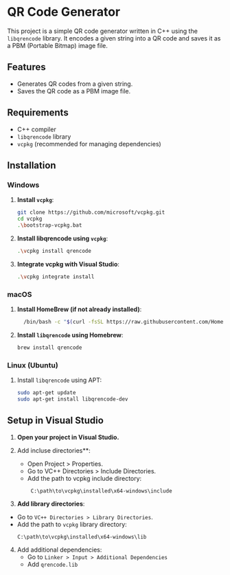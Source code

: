 # QR Code Generator

This project is a simple QR code generator written in C++ using the `libqrencode` library. It encodes a given string into a QR code and saves it as a PBM (Portable Bitmap) image file.

## Features

- Generates QR codes from a given string.
- Saves the QR code as a PBM image file.

## Requirements

- C++ compiler
- `libqrencode` library
- `vcpkg` (recommended for managing dependencies)

## Installation

### Windows

1. **Install `vcpkg`**:
   ```sh
   git clone https://github.com/microsoft/vcpkg.git
   cd vcpkg
   .\bootstrap-vcpkg.bat
2. **Install libqrencode using `vcpkg`**:
     ```sh
     .\vcpkg install qrencode
3. **Integrate vcpkg with Visual Studio**:
     ```sh
     .\vcpkg integrate install

### macOS

1. **Install HomeBrew (if not already installed)**:
   ```sh
     /bin/bash -c "$(curl -fsSL https://raw.githubusercontent.com/Homebrew/install/HEAD/install.sh)"
2. **Install `libqrencode` using Homebrew**:
   ```sh
   brew install qrencode

### Linux (Ubuntu)

1. Install `libqrencode` using APT:
   ```sh
   sudo apt-get update
   sudo apt-get install libqrencode-dev


## Setup in Visual Studio

1. **Open your project in Visual Studio.**

2. Add incluse directories**:
   - Open Project > Properties.
   - Go to VC++ Directories > Include Directories.
   - Add the path to vcpkg include directory:
     ```vbnet
      C:\path\to\vcpkg\installed\x64-windows\include

3. **Add library directories**:
  - Go to `VC++ Directories > Library Directories`.
  - Add the path to `vcpkg` library directory:
    ```vbnet
    C:\path\to\vcpkg\installed\x64-windows\lib

4. Add additional dependencies:
   - Go to `Linker > Input > Additional Dependencies`
   - Add `qrencode.lib` 
